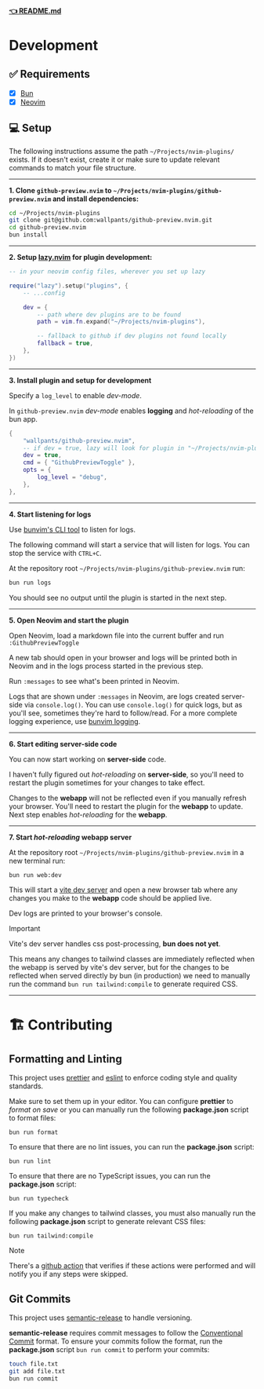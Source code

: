 #### [👈 README.md](/README.md)

# Development

## ✅ Requirements

- [x] [Bun](https://bun.sh)
- [x] [Neovim](https://neovim.io)

## 💻 Setup

The following instructions assume the path `~/Projects/nvim-plugins/` exists.
If it doesn't exist, create it or make sure to update relevant commands to
match your file structure.

---

**1. Clone `github-preview.nvim` to `~/Projects/nvim-plugins/github-preview.nvim`
and install dependencies:**

```sh
cd ~/Projects/nvim-plugins
git clone git@github.com:wallpants/github-preview.nvim.git
cd github-preview.nvim
bun install
```

---

**2. Setup [lazy.nvim](https://github.com/folke/lazy.nvim) for plugin development:**

```lua
-- in your neovim config files, wherever you set up lazy

require("lazy").setup("plugins", {
    -- ...config

    dev = {
        -- path where dev plugins are to be found
        path = vim.fn.expand("~/Projects/nvim-plugins"),

        -- fallback to github if dev plugins not found locally
        fallback = true,
    },
})
```

---

**3. Install plugin and setup for development**

Specify a `log_level` to enable _dev-mode_.

In `github-preview.nvim` _dev-mode_ enables **logging** and _hot-reloading_ of the bun app.

```lua
{
    "wallpants/github-preview.nvim",
    -- if dev = true, lazy will look for plugin in "~/Projects/nvim-plugins"
    dev = true,
    cmd = { "GithubPreviewToggle" },
    opts = {
        log_level = "debug",
    },
},
```

---

**4. Start listening for logs**

Use [bunvim's CLI tool](https://github.com/wallpants/bunvim#console) to listen for logs.

The following command will start a service that will listen for logs.
You can stop the service with `CTRL+C`.

At the repository root `~/Projects/nvim-plugins/github-preview.nvim` run:

```sh
bun run logs
```

You should see no output until the plugin is started in the next step.

---

**5. Open Neovim and start the plugin**

Open Neovim, load a markdown file into the current buffer and run `:GithubPreviewToggle`

A new tab should open in your browser and logs will be printed both in Neovim and in the
logs process started in the previous step.

Run `:messages` to see what's been printed in Neovim.

Logs that are shown under `:messages` in Neovim, are logs created server-side via
`console.log()`. You can use `console.log()` for quick logs, but as you'll see,
sometimes they're hard to follow/read. For a more complete logging experience, use
[bunvim logging](https://github.com/wallpants/bunvim#%EF%B8%8F-logging).

---

**6. Start editing server-side code**

You can now start working on **server-side** code.

I haven't fully figured out _hot-reloading_ on **server-side**, so you'll need to
restart the plugin sometimes for your changes to take effect.

Changes to the **webapp** will not be reflected even if you manually refresh
your browser. You'll need to restart the plugin for the **webapp** to update.
Next step enables _hot-reloading_ for the **webapp**.

---

**7. Start _hot-reloading_ webapp server**

At the repository root `~/Projects/nvim-plugins/github-preview.nvim` in a new terminal run:

```sh
bun run web:dev
```

This will start a [vite dev server](https://vitejs.dev/) and open a new browser
tab where any changes you make to the **webapp** code should be applied live.

Dev logs are printed to your browser's console.

> [!IMPORTANT]
> Vite's dev server handles css post-processing, <strong>bun does not yet</strong>.
>
> This means any changes to tailwind classes are immediately reflected when
> the webapp is served by vite's dev server, but for the changes to be reflected
> when served directly by bun (in production) we need to manually run the command
> `bun run tailwind:compile` to generate required CSS.

---

# 🏗️ Contributing

## Formatting and Linting

This project uses [prettier](https://prettier.io/) and [eslint](https://eslint.org/)
to enforce coding style and quality standards.

Make sure to set them up in your editor. You can configure **prettier** to
_format on save_ or you can manually run the following **package.json**
script to format files:

```
bun run format
```

To ensure that there are no lint issues, you can run the **package.json** script:

```
bun run lint
```

To ensure that there are no TypeScript issues, you can run the **package.json** script:

```
bun run typecheck
```

If you make any changes to tailwind classes, you must also manually run the
following **package.json** script to generate relevant CSS files:

```
bun run tailwind:compile
```

> [!NOTE]
> There's a [github action](https://github.com/wallpants/github-preview.nvim/blob/main/.github/workflows/release.yml)
> that verifies if these actions were performed and will notify you if any steps were skipped.

## Git Commits

This project uses [semantic-release](https://github.com/semantic-release/semantic-release) to handle versioning.

**semantic-release** requires commit messages to follow the
[Conventional Commit](https://www.conventionalcommits.org/en/v1.0.0/) format. To ensure your commits
follow the format, run the **package.json** script `bun run commit` to perform your commits:

```sh
touch file.txt
git add file.txt
bun run commit
```
